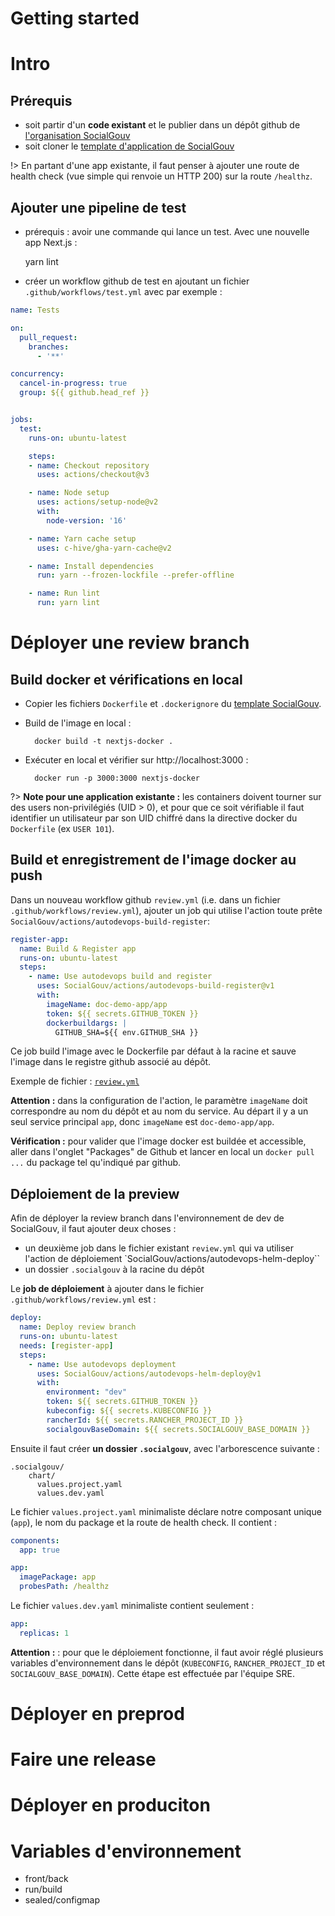 # Getting started

# Intro

## Prérequis 

- soit partir d'un **code existant** et le publier dans un dépôt github de [l'organisation SocialGouv](https://github.com/socialgouv)
- soit cloner le [template d'application de SocialGouv](https://github.com/socialgouv/template)

!> En partant d'une app existante, il faut penser à ajouter une route de health check (vue simple qui renvoie un HTTP 200) sur la route `/healthz`.

## Ajouter une pipeline de test

- prérequis : avoir une commande qui lance un test. Avec une nouvelle app Next.js : 


    yarn lint
        
- créer un workflow github de test en ajoutant un fichier `.github/workflows/test.yml` avec par exemple :


```yaml
name: Tests

on:
  pull_request:
    branches:
      - '**'

concurrency:
  cancel-in-progress: true
  group: ${{ github.head_ref }}


jobs:
  test:
    runs-on: ubuntu-latest

    steps:
    - name: Checkout repository
      uses: actions/checkout@v3

    - name: Node setup
      uses: actions/setup-node@v2
      with:
        node-version: '16'

    - name: Yarn cache setup
      uses: c-hive/gha-yarn-cache@v2

    - name: Install dependencies
      run: yarn --frozen-lockfile --prefer-offline

    - name: Run lint
      run: yarn lint
```


# Déployer une review branch

## Build docker et vérifications en local

- Copier les fichiers `Dockerfile` et `.dockerignore` du [template SocialGouv](https://github.com/socialgouv/template).
- Build de l'image en local : 
 
        docker build -t nextjs-docker .

- Exécuter en local et vérifier sur http://localhost:3000 :

        docker run -p 3000:3000 nextjs-docker

?> **Note pour une application existante :** les containers doivent tourner sur des users non-privilégiés (UID > 0), et pour que ce soit vérifiable il faut identifier
un utilisateur par son UID chiffré dans la directive docker du `Dockerfile` (ex `USER 101`).

## Build et enregistrement de l'image docker au push

Dans un nouveau workflow github `review.yml` (i.e. dans un fichier `.github/workflows/review.yml`), ajouter un job qui utilise l'action toute prête `SocialGouv/actions/autodevops-build-register`:

```yaml
register-app:
  name: Build & Register app
  runs-on: ubuntu-latest
  steps:
    - name: Use autodevops build and register
      uses: SocialGouv/actions/autodevops-build-register@v1
      with:
        imageName: doc-demo-app/app
        token: ${{ secrets.GITHUB_TOKEN }}
        dockerbuildargs: |
          GITHUB_SHA=${{ env.GITHUB_SHA }}
```

Ce job build l'image avec le Dockerfile par défaut à la racine et sauve l'image dans le registre github associé au dépôt.

Exemple de fichier : [`review.yml`](https://github.com/SocialGouv/doc-demo-app/blob/master/.github/workflows/review.yml)


**Attention :** dans la configuration de l'action, le paramètre
`imageName` doit correspondre au nom du dépôt et au nom du service. Au départ il y a un seul service principal `app`, donc `imageName` est `doc-demo-app/app`.


**Vérification :** pour valider que l'image docker est buildée et accessible, aller dans l'onglet "Packages" de Github et lancer en local un `docker pull ...` du package tel qu'indiqué par github.


## Déploiement de la preview

Afin de déployer la review branch dans l'environnement de dev de SocialGouv, il faut ajouter deux choses : 

- un deuxième job dans le fichier existant `review.yml` qui va utiliser l'action de déploiement `SocialGouv/actions/autodevops-helm-deploy``
- un dossier `.socialgouv` à la racine du dépôt 

Le **job de déploiement** à ajouter dans le fichier `.github/workflows/review.yml`  est :

```yaml
deploy:
  name: Deploy review branch
  runs-on: ubuntu-latest
  needs: [register-app]
  steps:
    - name: Use autodevops deployment
      uses: SocialGouv/actions/autodevops-helm-deploy@v1
      with:
        environment: "dev"
        token: ${{ secrets.GITHUB_TOKEN }}
        kubeconfig: ${{ secrets.KUBECONFIG }}
        rancherId: ${{ secrets.RANCHER_PROJECT_ID }}
        socialgouvBaseDomain: ${{ secrets.SOCIALGOUV_BASE_DOMAIN }}
```

Ensuite il faut créer **un dossier `.socialgouv`**, avec l'arborescence suivante :

    .socialgouv/
        chart/
          values.project.yaml
          values.dev.yaml

Le fichier `values.project.yaml` minimaliste déclare notre composant unique (`app`), le nom du
package et la route de health check. Il contient :


```yaml
components:
  app: true

app:
  imagePackage: app
  probesPath: /healthz
```

Le fichier `values.dev.yaml` minimaliste contient seulement :

```yaml
app:
  replicas: 1
```


**Attention :** : pour que le déploiement fonctionne, il faut avoir réglé plusieurs variables d'environnement dans le dépôt (`KUBECONFIG`, `RANCHER_PROJECT_ID` et `SOCIALGOUV_BASE_DOMAIN`). Cette étape est effectuée par l'équipe SRE.



# Déployer en preprod

# Faire une release

# Déployer en produciton


# Variables d'environnement

- front/back
- run/build
- sealed/configmap
